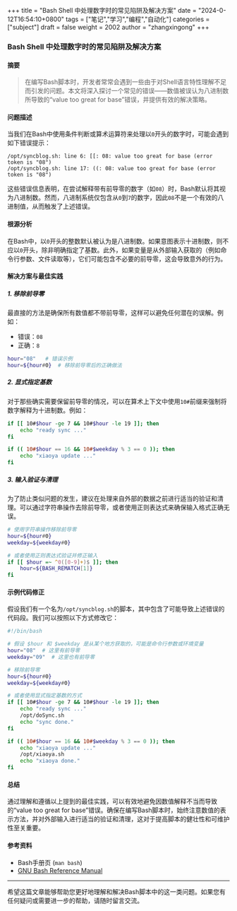 +++
title = "Bash Shell 中处理数字时的常见陷阱及解决方案"
date = "2024-0-12T16:54:10+0800"
tags = ["笔记","学习","编程","自动化"]
categories = ["subject"]
draft = false
weight = 2002
author = "zhangxingong"
+++

### Bash Shell 中处理数字时的常见陷阱及解决方案

#### 摘要
>在编写Bash脚本时，开发者常常会遇到一些由于对Shell语言特性理解不足而引发的问题。本文将深入探讨一个常见的错误——数值被误认为八进制数所导致的“value too great for base”错误，并提供有效的解决策略。

#### 问题描述
当我们在Bash中使用条件判断或算术运算符来处理以`0`开头的数字时，可能会遇到如下错误提示：

```log
/opt/syncblog.sh: line 6: [[: 08: value too great for base (error token is "08")
/opt/syncblog.sh: line 17: ((: 08: value too great for base (error token is "08")
```

这些错误信息表明，在尝试解释带有前导零的数字（如`08`）时，Bash默认将其视为八进制数。然而，八进制系统仅包含从`0`到`7`的数字，因此`08`不是一个有效的八进制值，从而触发了上述错误。

#### 根源分析
在Bash中，以`0`开头的整数默认被认为是八进制数。如果意图表示十进制数，则不应以`0`开头，除非明确指定了基数。此外，如果变量是从外部输入获取的（例如命令行参数、文件读取等），它们可能包含不必要的前导零，这会导致意外的行为。

#### 解决方案与最佳实践

##### 1. 移除前导零
最直接的方法是确保所有数值都不带前导零，这样可以避免任何潜在的误解。例如：

- 错误：`08`
- 正确：`8`

```bash
hour="08"   # 错误示例
hour=${hour#0}  # 移除前导零后的正确做法
```

##### 2. 显式指定基数
对于那些确实需要保留前导零的情况，可以在算术上下文中使用`10#`前缀来强制将数字解释为十进制数。例如：

```bash
if [[ 10#$hour -ge 7 && 10#$hour -le 19 ]]; then
    echo "ready sync ..."
fi

if (( 10#$hour == 16 && 10#$weekday % 3 == 0 )); then
    echo "xiaoya update ..."
fi
```

##### 3. 输入验证与清理
为了防止类似问题的发生，建议在处理来自外部的数据之前进行适当的验证和清理。可以通过字符串操作去除前导零，或者使用正则表达式来确保输入格式正确无误。

```bash
# 使用字符串操作移除前导零
hour=${hour#0}
weekday=${weekday#0}

# 或者使用正则表达式验证并修正输入
if [[ $hour =~ ^0([0-9]+)$ ]]; then
    hour=${BASH_REMATCH[1]}
fi
```

#### 示例代码修正

假设我们有一个名为`/opt/syncblog.sh`的脚本，其中包含了可能导致上述错误的代码段。我们可以按照以下方式修改它：

```bash
#!/bin/bash

# 假设 $hour 和 $weekday 是从某个地方获取的，可能是命令行参数或环境变量
hour="08"  # 这里有前导零
weekday="09"  # 这里也有前导零

# 移除前导零
hour=${hour#0}
weekday=${weekday#0}

# 或者使用显式指定基数的方式
if [[ 10#$hour -ge 7 && 10#$hour -le 19 ]]; then
    echo "ready sync ..."
    /opt/doSync.sh
    echo "sync done."
fi

if (( 10#$hour == 16 && 10#$weekday % 3 == 0 )); then
    echo "xiaoya update ..."
    /opt/xiaoya.sh
    echo "xiaoya done."
fi
```

#### 总结
通过理解和遵循以上提到的最佳实践，可以有效地避免因数值解释不当而导致的“value too great for base”错误。确保在编写Bash脚本时，始终注意数值的表示方法，并对外部输入进行适当的验证和清理，这对于提高脚本的健壮性和可维护性至关重要。

#### 参考资料
- Bash手册页 (`man bash`)
- [GNU Bash Reference Manual](https://www.gnu.org/software/bash/manual/html_node/index.html)

---

希望这篇文章能够帮助您更好地理解和解决Bash脚本中的这一类问题。如果您有任何疑问或需要进一步的帮助，请随时留言交流。
